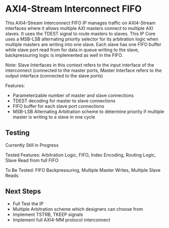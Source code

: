 # AXI4-Stream Interconnect FIFO

This AXI4-Stream Interconnect FIFO IP manages traffic on AXI4-Stream interfaces where it allows multiple AXI masters connect to multiple AXI slaves. It uses the TDEST signal to
route masters to slaves. This IP Core uses a MSB-LSB alternating priority selector for its arbitration logic when multiple masters are writing into one slave. Each slave has one FIFO buffer
while slave port read from for data in queue writing to the slave, backpressuring logic is implemented as well in the FIFO. 

Note: Slave Interfaces in this context refers to the input interface of the interconnect (connected to the master ports, Master Interface refers to the output interface (connected to the slave ports)

Features:
- Parameterizable number of master and slave connections
- TDEST decoding for master to slave connections
- FIFO buffer for each slave port connections
- MSB-LSB Alternating Arbitration scheme to determine priority if multiple master is writing to a slave in one cycle

## Testing
Currently Still in Progress

Tested Features: Arbitration Logic, FIFO, Index Encoding, Routing Logic, Slave Read from full FIFO

To Be Tested: FIFO Backpressuring, Multiple Master Writes, Multiple Slave Reads

## Next Steps

- Full Test the IP
- Multiple Arbitration scheme which designers can choose from
- Implement TSTRB, TKEEP signals
- Implement full AXI4-MM protocol interconnect

